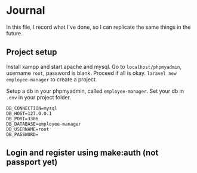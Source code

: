 # Journal
In this file, I record what I've done, so I can replicate the same things in the future.

## Project setup
Install xampp and start apache and mysql.
Go to `localhost/phpmyadmin`, username `root`, password is blank.
Proceed if all is okay.
`laravel new employee-manager` to create a project.

Setup a db in your phpmyadmin, called `employee-manager`.
Set your db in `.env` in your project folder.
```
DB_CONNECTION=mysql
DB_HOST=127.0.0.1
DB_PORT=3306
DB_DATABASE=employee-manager
DB_USERNAME=root
DB_PASSWORD=
```

## Login and register using make:auth (not passport yet)
